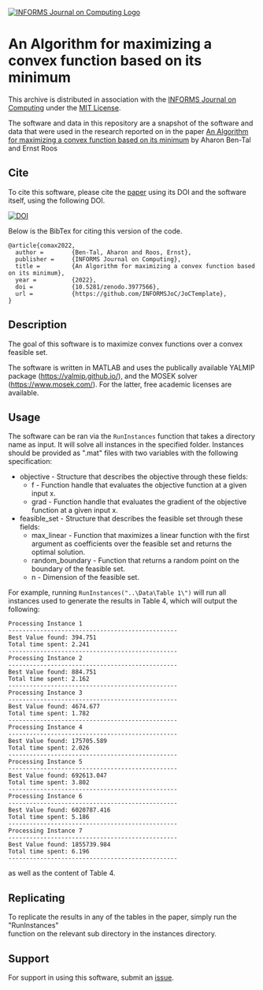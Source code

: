 [![INFORMS Journal on Computing Logo](https://INFORMSJoC.github.io/logos/INFORMS_Journal_on_Computing_Header.jpg)](https://pubsonline.informs.org/journal/ijoc)

# An Algorithm for maximizing a convex function based on its minimum

This archive is distributed in association with the [INFORMS Journal on
Computing](https://pubsonline.informs.org/journal/ijoc) under the [MIT License](LICENSE).

The software and data in this repository are a snapshot of the software and data
that were used in the research reported on in the paper 
[An Algorithm for maximizing a convex function based on its minimum](https://doi.org/10.1287/ijoc.2019.0934) by Aharon Ben-Tal and Ernst Roos

## Cite

To cite this software, please cite the [paper](https://doi.org/10.1287/ijoc.2019.0934) using its DOI and the software itself, using the following DOI.

[![DOI](https://zenodo.org/badge/285853815.svg)](https://zenodo.org/badge/latestdoi/285853815)

Below is the BibTex for citing this version of the code.

```
@article{comax2022,
  author =        {Ben-Tal, Aharon and Roos, Ernst},
  publisher =     {INFORMS Journal on Computing},
  title =         {An Algorithm for maximizing a convex function based on its minimum},
  year =          {2022},
  doi =           {10.5281/zenodo.3977566},
  url =           {https://github.com/INFORMSJoC/JoCTemplate},
}  
```

## Description

The goal of this software is to maximize convex functions over a convex feasible set.

The software is written in MATLAB and uses the publically available YALMIP package 
(https://yalmip.github.io/), and the MOSEK solver (https://www.mosek.com/). For the latter,
free academic licenses are available.

## Usage

The software can be ran via the `RunInstances` function that takes a directory name as
input. It will solve all instances in the specified folder. Instances should be provided
as ".mat" files with two variables with the following specification:
* objective - Structure that describes the objective through these fields:
  * f         - Function handle that evaluates the objective function at a given input x.
  * grad      - Function handle that evaluates the gradient of the objective function at a given input x.
* feasible_set - Structure that describes the feasible set through these fields:
  * max_linear        - Function that maximizes a linear function with the first argument as coefficients over the feasible set and returns the optimal solution. 
  * random_boundary   - Function that returns a random point on the boundary of the feasible set.
  * n                 - Dimension of the feasible set.
  
For example, running 
`RunInstances("..\Data\Table 1\")`
will run all instances used to generate the results in Table 4, which will output the following:
```
Processing Instance 1
------------------------------------------------
Best Value found: 394.751 
Total time spent: 2.241 
------------------------------------------------
Processing Instance 2
------------------------------------------------
Best Value found: 884.751 
Total time spent: 2.162 
------------------------------------------------
Processing Instance 3
------------------------------------------------
Best Value found: 4674.677 
Total time spent: 1.782 
------------------------------------------------
Processing Instance 4
------------------------------------------------
Best Value found: 175705.589 
Total time spent: 2.026 
------------------------------------------------
Processing Instance 5
------------------------------------------------
Best Value found: 692613.047 
Total time spent: 3.802 
------------------------------------------------
Processing Instance 6
------------------------------------------------
Best Value found: 6020787.416 
Total time spent: 5.186 
------------------------------------------------
Processing Instance 7
------------------------------------------------
Best Value found: 1855739.984 
Total time spent: 6.196 
------------------------------------------------
```
as well as the content of Table 4.
  
## Replicating

To replicate the results in any of the tables in the paper, simply run the "RunInstances"  
function on the relevant sub directory in the instances directory.

## Support

For support in using this software, submit an
[issue](https://github.com/INFORMSJoC/2022.0034/issues/new).
